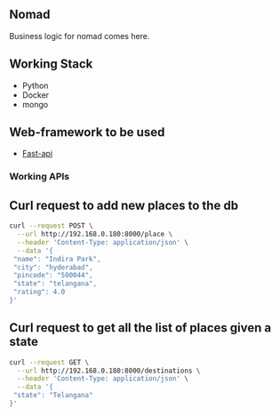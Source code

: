 ## Nomad

 Business logic for nomad comes here.

## Working Stack

- Python
- Docker
- mongo

## Web-framework to be used

- [Fast-api](https://fastapi.tiangolo.com/)

### Working APIs

## Curl request to add new places to the db

```bash
curl --request POST \
  --url http://192.168.0.180:8000/place \
  --header 'Content-Type: application/json' \
  --data '{
 "name": "Indira Park",
 "city": "hyderabad",
 "pincode": "500044",
 "state": "telangana",
 "rating": 4.0
}'
```

## Curl request to get all the list of places given a state

```bash
curl --request GET \
  --url http://192.168.0.180:8000/destinations \
  --header 'Content-Type: application/json' \
  --data '{
 "state": "Telangana"
}'
```
